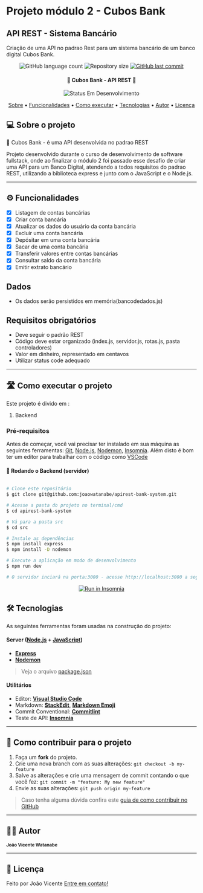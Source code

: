 # Projeto módulo 2 - Cubos Bank
## API REST - Sistema Bancário
Criação de uma API no padrao Rest para um sistema bancário de um banco digital Cubos Bank.

<p align="center">
  <img alt="GitHub language count" src="https://img.shields.io/github/languages/count/joaowatanabe/apirest-bank-system?color=%2304D361">

  <img alt="Repository size" src="https://img.shields.io/github/repo-size/joaowatanabe/apirest-bank-system">
  
  <a href="https://github.com/joaowatanabe/apirest-bank-system/commits/main">
    <img alt="GitHub last commit" src="https://img.shields.io/github/last-commit/joaowatanabe/apirest-bank-system">
  </a>
  
  <!-- <img alt="License" src="https://img.shields.io/badge/license-MIT-brightgreen"> -->
  
 
</p>
<h4 align="center"> 
	🚧 Cubos Bank - API REST 🚧
</h4>

<p align="center">
	<img alt="Status Em Desenvolvimento" src="https://img.shields.io/badge/STATUS-EM%20DESENVOLVIMENTO-green">
	<!-- <img alt="Status Concluído" src="https://img.shields.io/badge/STATUS-CONCLU%C3%8DDO-brightgreen"> -->
</p>

<p align="center">
 <a href="#-sobre-o-projeto">Sobre</a> •
 <a href="#-funcionalidades">Funcionalidades</a> • 
 <a href="#-como-executar-o-projeto">Como executar</a> • 
 <a href="#-tecnologias">Tecnologias</a> • 
 <a href="#-autor">Autor</a> • 
 <a href="#user-content--licença">Licença</a>
</p>


## 💻 Sobre o projeto

📄 Cubos Bank - é uma API desenvolvida no padrao REST 


Projeto desenvolvido durante o curso de desenvolvimento de software fullstack, onde ao finalizar o módulo 2 foi passado esse desafio de criar uma API para um Banco Digital, atendendo a todos requisitos do padrao REST, utilizando a biblioteca express e junto com o JavaScript e o Node.js.

---

## ⚙️ Funcionalidades

- [x] Listagem de contas bancárias
- [x] Criar conta bancária
- [x] Atualizar os dados do usuário da conta bancária
- [x] Excluir uma conta bancária
- [x] Depósitar em uma conta bancária
- [x] Sacar de uma conta bancária
- [x] Transferir valores entre contas bancárias
- [x] Consultar saldo da conta bancária
- [x] Emitir extrato bancário

## Dados
- Os dados serão persistidos em memória(bancodedados.js)

## Requisitos obrigatórios
- Deve seguir o padrão REST
- Código deve estar organizado (index.js, servidor.js, rotas.js, pasta controladores)
- Valor em dinheiro, representado em centavos
- Utilizar status code adequado

---

## 🛣️ Como executar o projeto

Este projeto é divido em :
1. Backend


### Pré-requisitos

Antes de começar, você vai precisar ter instalado em sua máquina as seguintes ferramentas:
[Git](https://git-scm.com), [Node.js](https://nodejs.org/en/), [Nodemon](https://nodemon.io/), [Insomnia](https://insomnia.rest/download).
Além disto é bom ter um editor para trabalhar com o código como [VSCode](https://code.visualstudio.com/)

#### 🎲 Rodando o Backend (servidor)

```bash

# Clone este repositório
$ git clone git@github.com:joaowatanabe/apirest-bank-system.git

# Acesse a pasta do projeto no terminal/cmd
$ cd apirest-bank-system

# Vá para a pasta src
$ cd src

# Instale as dependências
$ npm install express
$ npm install -D nodemon

# Execute a aplicação em modo de desenvolvimento
$ npm run dev

# O servidor inciará na porta:3000 - acesse http://localhost:3000 a seguir das rotas desejadas (todas estão na pasta /routes) através do insomnia. 

```
<p align="center">
  <a href="https://github.com/joaowatanabe/apirest-bank-system" target="_blank"><img src="https://insomnia.rest/images/run.svg" alt="Run in Insomnia"></a>
</p>


## 🛠 Tecnologias

As seguintes ferramentas foram usadas na construção do projeto:


#### [](https://github.com/joaowatanabe/apirest-bank-system#server-nodejs--typescript)**Server**  ([Node.js](https://nodejs.org/en)  +  [JavaScript](https://developer.mozilla.org/pt-BR/docs/Web/JavaScript))

-   **[Express](https://expressjs.com/)**
-   **[Nodemon](https://expressjs.com/)**

> Veja o arquivo  [package.json](https://github.com/joaowatanabe/apirest-bank-system/package.json)


#### [](https://github.com/cubos-academy/academy-template-readme-projects#utilit%C3%A1rios)**Utilitários**

-   Editor:  **[Visual Studio Code](https://code.visualstudio.com/)**
-   Markdown:  **[StackEdit](https://stackedit.io/)**,  **[Markdown Emoji](https://gist.github.com/rxaviers/7360908)**
-   Commit Conventional:  **[Commitlint](https://github.com/conventional-changelog/commitlint)**
-   Teste de API:  **[Insomnia](https://insomnia.rest/)**

---

## 💪 Como contribuir para o projeto

1. Faça um **fork** do projeto.
2. Crie uma nova branch com as suas alterações: `git checkout -b my-feature`
3. Salve as alterações e crie uma mensagem de commit contando o que você fez: `git commit -m "feature: My new feature"`
4. Envie as suas alterações: `git push origin my-feature`
> Caso tenha alguma dúvida confira este [guia de como contribuir no GitHub](./CONTRIBUTING.md)

---

## 🧙‍♂️ Autor

 <sub><b>João Vicente Watanabe</b></sub></a>
 <br />

---

## 📝 Licença

<!-- Este projeto esta sobe a licença [MIT](./LICENSE). -->

Feito por João Vicente [Entre em contato!](https://www.linkedin.com/in/joaowatanabe/)

